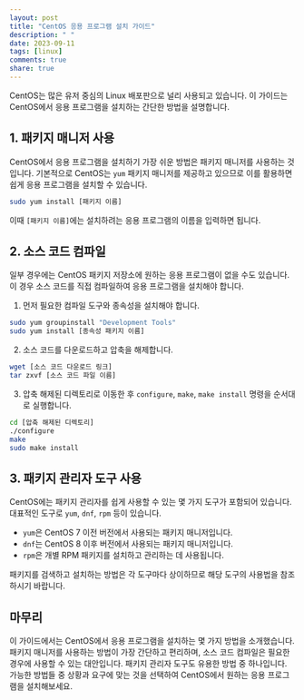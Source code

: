 ```yaml
---
layout: post
title: "CentOS 응용 프로그램 설치 가이드"
description: " "
date: 2023-09-11
tags: [linux]
comments: true
share: true
---
```


CentOS는 많은 유저 중심의 Linux 배포판으로 널리 사용되고 있습니다. 이 가이드는 CentOS에서 응용 프로그램을 설치하는 간단한 방법을 설명합니다. 

## 1. 패키지 매니저 사용

CentOS에서 응용 프로그램을 설치하기 가장 쉬운 방법은 패키지 매니저를 사용하는 것입니다. 기본적으로 CentOS는 `yum` 패키지 매니저를 제공하고 있으므로 이를 활용하면 쉽게 응용 프로그램을 설치할 수 있습니다.

```bash
sudo yum install [패키지 이름]
```

이때 `[패키지 이름]`에는 설치하려는 응용 프로그램의 이름을 입력하면 됩니다.

## 2. 소스 코드 컴파일

일부 경우에는 CentOS 패키지 저장소에 원하는 응용 프로그램이 없을 수도 있습니다. 이 경우 소스 코드를 직접 컴파일하여 응용 프로그램을 설치해야 합니다.

1. 먼저 필요한 컴파일 도구와 종속성을 설치해야 합니다.

```bash
sudo yum groupinstall "Development Tools"
sudo yum install [종속성 패키지 이름]
```

2. 소스 코드를 다운로드하고 압축을 해제합니다.

```bash
wget [소스 코드 다운로드 링크]
tar zxvf [소스 코드 파일 이름]
```

3. 압축 해제된 디렉토리로 이동한 후 `configure`, `make`, `make install` 명령을 순서대로 실행합니다.

```bash
cd [압축 해제된 디렉토리]
./configure
make
sudo make install
```

## 3. 패키지 관리자 도구 사용

CentOS에는 패키지 관리자를 쉽게 사용할 수 있는 몇 가지 도구가 포함되어 있습니다. 대표적인 도구로 `yum`, `dnf`, `rpm` 등이 있습니다.

- `yum`은 CentOS 7 이전 버전에서 사용되는 패키지 매니저입니다.
- `dnf`는 CentOS 8 이후 버전에서 사용되는 패키지 매니저입니다.
- `rpm`은 개별 RPM 패키지를 설치하고 관리하는 데 사용됩니다.

패키지를 검색하고 설치하는 방법은 각 도구마다 상이하므로 해당 도구의 사용법을 참조하시기 바랍니다.

## 마무리

이 가이드에서는 CentOS에서 응용 프로그램을 설치하는 몇 가지 방법을 소개했습니다. 패키지 매니저를 사용하는 방법이 가장 간단하고 편리하며, 소스 코드 컴파일은 필요한 경우에 사용할 수 있는 대안입니다. 패키지 관리자 도구도 유용한 방법 중 하나입니다. 가능한 방법들 중 상황과 요구에 맞는 것을 선택하여 CentOS에서 원하는 응용 프로그램을 설치해보세요.